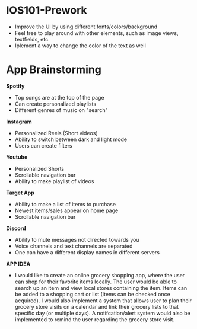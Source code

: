 # IOS101-Prework
- Improve the UI by using different fonts/colors/background
- Feel free to play around with other elements, such as image views, textfields, etc.
- Iplement a way to change the color of the text as well

# App Brainstorming

**Spotify**
- Top songs are at the top of the page
- Can create personalized playlists
- Different genres of music on "search"

**Instagram**
- Personalized Reels (Short videos)
- Ability to switch between dark and light mode
- Users can create filters

**Youtube**
- Personalized Shorts
- Scrollable navigation bar
- Ability to make playlist of videos

**Target App**
- Ability to make a list of items to purchase
- Newest items/sales appear on home page
- Scrollable navigation bar 

**Discord**
- Ability to mute messages not directed towards you
- Voice channels and text channels are separated
- One can have a different display names in different servers


**APP IDEA**

- I would like to create an online grocery shopping app, where the user can shop for their favorite items locally. The user would be able to search up an item and view local stores containing the item. Items can be added to a shopping cart or list (Items can be checked once acquired). I would also implement a system that allows user to plan their grocery store visits on a calendar and link their grocery lists to that specific day (or multiple days). A notifcation/alert system would also be implemented to remind the user regarding the grocery store visit.
